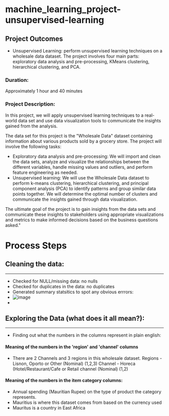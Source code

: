 # machine_learning_project-unsupervised-learning

## Project Outcomes
- Unsupervised Learning: perform unsupervised learning techniques on a wholesale data dataset. The project involves four main parts: exploratory data analysis and pre-processing, KMeans clustering, hierarchical clustering, and PCA.
### Duration:
Approximately 1 hour and 40 minutes
### Project Description:
In this project, we will apply unsupervised learning techniques to a real-world data set and use data visualization tools to communicate the insights gained from the analysis.

The data set for this project is the "Wholesale Data" dataset containing information about various products sold by a grocery store.
The project will involve the following tasks:

-	Exploratory data analysis and pre-processing: We will import and clean the data sets, analyze and visualize the relationships between the different variables, handle missing values and outliers, and perform feature engineering as needed.
-	Unsupervised learning: We will use the Wholesale Data dataset to perform k-means clustering, hierarchical clustering, and principal component analysis (PCA) to identify patterns and group similar data points together. We will determine the optimal number of clusters and communicate the insights gained through data visualization.

The ultimate goal of the project is to gain insights from the data sets and communicate these insights to stakeholders using appropriate visualizations and metrics to make informed decisions based on the business questions asked."

# Process Steps
## Cleaning the data:

---
- Checked for NULL/missing data: no nulls
- Checked for duplicates in the data: no duplicates
- Generated summary statsitics to spot any obvious errrors:
- ![image](https://github.com/Christopher-DSA/Unsupervised-Learning-Project/assets/132075292/f5ad5388-e8ea-4b9c-b255-a5373dbf648e)
- 
## Exploring the Data (what does it all mean?):

---

- Finding out what the numbers in the columns represent in plain english:

####  Meaning of the numbers in the 'region' and 'channel' columns
- There are 2 Channels and 3 regions in this wholesale dataset.
Regions - Lisnon, Oporto or Other (Nominal) (1,2,3)
Channel - Horeca (Hotel/Restaurant/Cafe or Retail channel (Nominal) (1,2)

#### Meaning of the numbers in the item category columns:
- Annual spending (Mauritian Rupee) on the type of product the category represents.
- Mauritius is where this dataset comes from based on the currency used
- Mauritus is a country in East Africa

